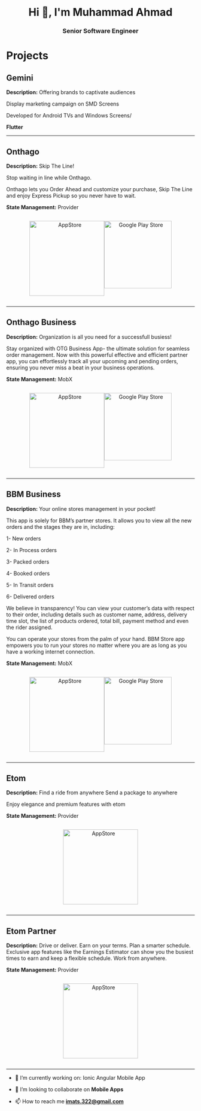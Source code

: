 <h1 align="center">Hi 👋, I'm Muhammad Ahmad</h1>
<h3 align="center">Senior Software Engineer</h3>

# Projects


## Gemini

**Description:** Offering brands to captivate audiences

Display marketing campaign on SMD Screens

Developed for Android TVs and Windows Screens/

**Flutter**


----

## Onthago

**Description:** Skip The Line!

Stop waiting in line while Onthago.

Onthago lets you Order Ahead and customize your purchase, Skip The Line and enjoy Express Pickup so you never have to wait.

**State Management:** Provider


<div style="display: flex; justify-content: center;">
  <p align="center">
    <a href="https://play.google.com/store/apps/details?id=co.tierzen.onthago&hl=en&gl=US">
      <img src="https://play.google.com/intl/en_us/badges/static/images/badges/en_badge_web_generic.png" width="200" alt="AppStore">
    </a>
  </p>
  <p align="center">
    <a href="https://apps.apple.com/us/app/onthago/id6449786148">
      <img src="https://upload.wikimedia.org/wikipedia/commons/thumb/5/51/Download_on_the_App_Store_Badge_IT_RGB_blk.svg/800px-Download_on_the_App_Store_Badge_IT_RGB_blk.svg.png" width="180" alt="Google Play Store">
    </a>
  </p>
</div>

----



## Onthago Business

**Description:** Organization is all you need for a successfull busiess!

Stay organized with OTG Business App- the ultimate solution for seamless order management. Now with this powerful effective and efficient partner app, you can effortlessly track all your upcoming and pending orders, ensuring you never miss a beat in your business operations.

**State Management:** MobX


<div style="display: flex; justify-content: center;">
  <p align="center">
    <a href="https://play.google.com/store/apps/details?id=co.tierzen.onthagoBusiness&hl=en&gl=US">
      <img src="https://play.google.com/intl/en_us/badges/static/images/badges/en_badge_web_generic.png" width="200" alt="AppStore">
    </a>
  </p>
  <p align="center">
    <a href="https://apps.apple.com/us/app/onthago-business/id6449786342">
      <img src="https://upload.wikimedia.org/wikipedia/commons/thumb/5/51/Download_on_the_App_Store_Badge_IT_RGB_blk.svg/800px-Download_on_the_App_Store_Badge_IT_RGB_blk.svg.png" width="180" alt="Google Play Store">
    </a>
  </p>
</div>

----



## BBM Business

**Description:** Your online stores management in your pocket!

This app is solely for BBM’s partner stores. It allows you to view all the new orders and the stages they are in, including:

1- New orders

2- In Process orders

3- Packed orders

4- Booked orders

5- In Transit orders

6- Delivered orders

We believe in transparency! You can view your customer’s data with respect to their order, including details such as customer name, address, delivery time slot, the list of products ordered, total bill, payment method and even the rider assigned.

You can operate your stores from the palm of your hand. BBM Store app empowers you to run your stores no matter where you are as long as you have a working internet connection.

**State Management:** MobX


<div style="display: flex; justify-content: center;">
  <p align="center">
    <a href="https://play.google.com/store/apps/details?id=co.bestbuymall.store&hl=en&gl=US">
      <img src="https://play.google.com/intl/en_us/badges/static/images/badges/en_badge_web_generic.png" width="200" alt="AppStore">
    </a>
  </p>
  <p align="center">
    <a href="https://apps.apple.com/pk/app/bbm-business/id1621066816?platform=iphone">
      <img src="https://upload.wikimedia.org/wikipedia/commons/thumb/5/51/Download_on_the_App_Store_Badge_IT_RGB_blk.svg/800px-Download_on_the_App_Store_Badge_IT_RGB_blk.svg.png" width="180" alt="Google Play Store">
    </a>
  </p>
</div>

----




## Etom

**Description:** Find a ride from anywhere
Send a package to anywhere

Enjoy elegance and premium features with etom

**State Management:** Provider


<div style="display: flex; justify-content: center;">
  <p align="center">
    <a href="https://play.google.com/store/apps/details?id=com.etomglobal.client&hl=en&gl=US">
      <img src="https://play.google.com/intl/en_us/badges/static/images/badges/en_badge_web_generic.png" width="200" alt="AppStore">
    </a>
  </p>
</div>

----



## Etom Partner

**Description:** Drive or deliver. Earn on your terms. Plan a smarter schedule. Exclusive app features like the Earnings Estimator can show you the busiest times to earn and keep a flexible schedule. Work from anywhere.

**State Management:** Provider


<div style="display: flex; justify-content: center;">
  <p align="center">
    <a href="https://play.google.com/store/apps/details?id=com.etomglobal.partner&hl=en&gl=US">
      <img src="https://play.google.com/intl/en_us/badges/static/images/badges/en_badge_web_generic.png" width="200" alt="AppStore">
    </a>
  </p>
</div>

----




- 🌱 I’m currently working on: Ionic Angular Mobile App

- 👯 I’m looking to collaborate on **Mobile Apps**

- 📫 How to reach me **imats.322@gmail.com**
